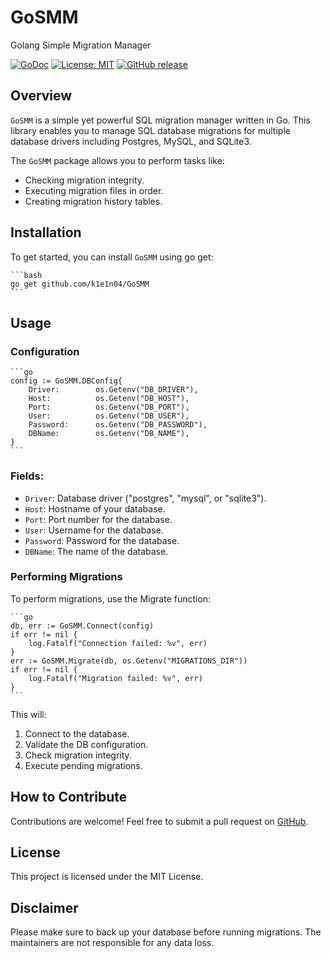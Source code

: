 # GoSMM
Golang Simple Migration Manager

[![GoDoc](https://pkg.go.dev/badge/github.com/yourusername/yourreponame)](https://pkg.go.dev/github.com/k1e1n04/GoSMM)
[![License: MIT](https://img.shields.io/badge/License-MIT-yellow.svg)](https://opensource.org/licenses/MIT)
[![GitHub release](https://img.shields.io/github/release/yourusername/yourreponame.svg)](https://github.com/k1e1n04/GoSMM/releases/latest)

## Overview
`GoSMM` is a simple yet powerful SQL migration manager written in Go. This library enables you to manage SQL database migrations for multiple database drivers including Postgres, MySQL, and SQLite3.

The `GoSMM` package allows you to perform tasks like:

- Checking migration integrity.
- Executing migration files in order.
- Creating migration history tables.

## Installation
To get started, you can install `GoSMM` using go get:
    
    ```bash
    go get github.com/k1e1n04/GoSMM
    ```


## Usage
### Configuration
    ```go
    config := GoSMM.DBConfig{
        Driver:        os.Getenv("DB_DRIVER"),
        Host:          os.Getenv("DB_HOST"),
        Port:          os.Getenv("DB_PORT"),
        User:          os.Getenv("DB_USER"),
        Password:      os.Getenv("DB_PASSWORD"),
        DBName:        os.Getenv("DB_NAME"),
    }
    ```

### Fields:
- `Driver`: Database driver ("postgres", "mysql", or "sqlite3").
- `Host`: Hostname of your database.
- `Port`: Port number for the database.
- `User`: Username for the database.
- `Password`: Password for the database.
- `DBName`: The name of the database.

### Performing Migrations
To perform migrations, use the Migrate function:

    ```go
    db, err := GoSMM.Connect(config)
    if err != nil {
        log.Fatalf("Connection failed: %v", err)
    }
    err := GoSMM.Migrate(db, os.Getenv("MIGRATIONS_DIR"))
    if err != nil {
        log.Fatalf("Migration failed: %v", err)
    }
    ```

This will:

1. Connect to the database.
2. Validate the DB configuration.
3. Check migration integrity.
4. Execute pending migrations.

## How to Contribute
Contributions are welcome! Feel free to submit a pull request on [GitHub](https://github.com/k1e1n04/GoSMM).

## License
This project is licensed under the MIT License.

## Disclaimer
Please make sure to back up your database before running migrations. The maintainers are not responsible for any data loss.